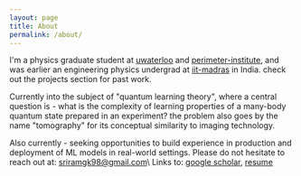 ```yaml
---
layout: page
title: About
permalink: /about/
---
```


I'm a physics graduate student at [uwaterloo](https://uwaterloo.ca) and [perimeter-institute](https://perimeterinstitute.ca), and was earlier an engineering physics undergrad at [iit-madras](https://www.iitm.ac.in) in India. check out the projects section for past work.

Currently into the subject of "quantum learning theory", where a central question is - what is the complexity of learning properties of a many-body quantum state prepared in an experiment? the problem also goes by the name "tomography" for its conceptual similarity to imaging technology.

Also currently - seeking opportunities to build experience in production and deployment of ML models in real-world settings.
Please do not hesitate to reach out at: [sriramgk98@gmail.com](mailto:sriramgk98@gmail.com)\\
Links to: [google scholar](https://scholar.google.com/citations?user=d9-T--sAAAAJ&hl=en), [resume](https://sriramgkn.github.io/docs/res/resume_ram.pdf)




<!-- ![Image of Sriram](https://raw.githubusercontent.com/SriramGkn/sriramgkn.github.io/master/images/Outside_Godav.jpeg)
Outside my hostel at IITM! The COVID-19 pandemic forced us out of this beautiful campus with little notice. -->
<!--[IQC Waterloo](https://uwaterloo.ca/institute-for-quantum-computing/)-->
